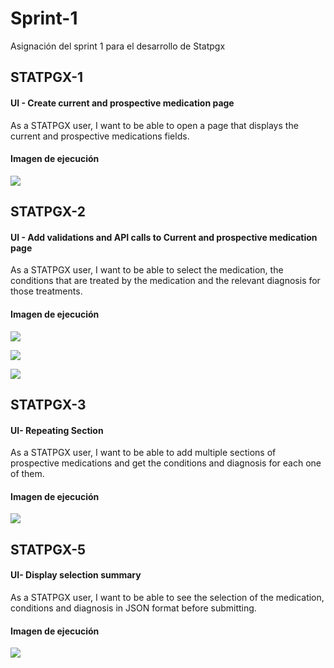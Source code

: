 # Sprint-1
Asignación del sprint 1 para el desarrollo de Statpgx

## STATPGX-1
#### UI - Create current and prospective medication page
As a STATPGX user, I want to be able to open a page that displays the current and prospective medications fields.

#### Imagen de ejecución
![](https://i.imgur.com/rPahTeT.png)


## STATPGX-2
#### UI - Add validations and API calls to Current and prospective medication page
As a STATPGX user, I want to be able to select the medication, the conditions that are treated by the medication and the relevant diagnosis for those treatments.

#### Imagen de ejecución
![](https://i.imgur.com/nigzERO.png)

![](https://i.imgur.com/xMs4UHJ.png)

![](https://i.imgur.com/BHujDwa.png)


## STATPGX-3
#### UI- Repeating Section
As a STATPGX user, I want to be able to add multiple sections of prospective medications and get the conditions and diagnosis for each one of them.

#### Imagen de ejecución
![](https://i.imgur.com/WkunBdG.png)

 
## STATPGX-5
#### UI- Display selection summary
As a STATPGX user, I want to be able to see the selection of the medication, conditions and diagnosis in JSON format before submitting.

#### Imagen de ejecución
![](https://i.imgur.com/xTtSQlh.png)

